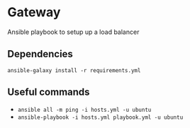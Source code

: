 # Gateway

Ansible playbook to setup up a load balancer

## Dependencies

`ansible-galaxy install -r requirements.yml`

## Useful commands

- `ansible all -m ping -i hosts.yml -u ubuntu`
- `ansible-playbook -i hosts.yml playbook.yml -u ubuntu`
